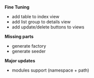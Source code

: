 **Fine Tuning** 
- add table to index view
- add list group to details view
- add update/delete buttons to views

**Missing parts**
- generate factory
- generate seeder

**Major updates**
- modules support (namespace + path)
